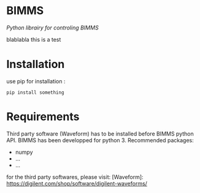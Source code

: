 # BIMMS
*Python librairy for controling BIMMS*

blablabla
this is a test

# Installation

use pip for installation : 
```
pip install something
```

# Requirements

Third party software (Waveform) has to be installed before BIMMS python API. 
BIMMS has been developped for python 3.
Recommended packages:
- numpy
- ...
- ...


for the third party softwares, please visit:
[Waveform]: https://digilent.com/shop/software/digilent-waveforms/
